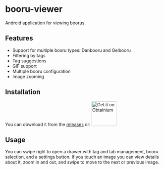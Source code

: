 # booru-viewer

Android application for viewing boorus.

## Features

* Support for multiple booru types: Danbooru and Gelbooru
* Filtering by tags
* Tag suggestions
* GIF support
* Multiple booru configuration
* Image zooming

## Installation

You can download it from the [releases](https://github.com/chrontax/booru-viewer/releases) or:
<a href="http://apps.obtainium.imranr.dev/redirect.html?r=obtainium://add/https://github.com/chrontax/booru-viewer">
    <img alt="Get it on Obtainium" height="80"
        src="https://github.com/user-attachments/assets/713d71c5-3dec-4ec4-a3f2-8d28d025a9c6"/></a>

## Usage

You can swipe right to open a drawer with tag and tab management, booru selection, and a settings button. If you touch an image you can view details about it, zoom in and out, and swipe to move to the next or previous image.